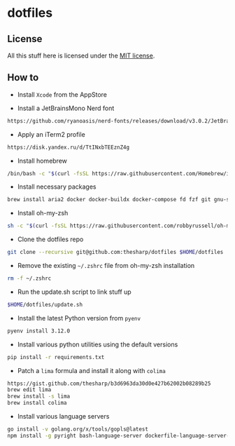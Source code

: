 # dotfiles

## License

All this stuff here is licensed under the [MIT license](LICENSE).

## How to

- Install `Xcode` from the AppStore

- Install a JetBrainsMono Nerd font
```bash
https://github.com/ryanoasis/nerd-fonts/releases/download/v3.0.2/JetBrainsMono.zip
```

- Apply an iTerm2 profile
```bash
https://disk.yandex.ru/d/TtINxbTEEznZ4g
```

- Install homebrew
```bash
/bin/bash -c "$(curl -fsSL https://raw.githubusercontent.com/Homebrew/install/HEAD/install.sh)"
```

- Install necessary packages
```bash
brew install aria2 docker docker-buildx docker-compose fd fzf git gnu-sed gnupg go helm-ls hub jq lua-language-server neovim node pip-completion pyenv pyenv-virtualenv pyenv-virtualenvwrapper ranger reattach-to-user-namespace rg shellcheck tmux tmuxinator wget xz yaml-language-server zsh zsh-completions zsh-fast-syntax-highlighting
```

- Install oh-my-zsh
```bash
sh -c "$(curl -fsSL https://raw.githubusercontent.com/robbyrussell/oh-my-zsh/master/tools/install.sh)"
```

- Clone the dotfiles repo
```bash
git clone --recursive git@github.com:thesharp/dotfiles $HOME/dotfiles
```

- Remove the existing `~/.zshrc` file from oh-my-zsh installation
```bash
rm -f ~/.zshrc
```

- Run the update.sh script to link stuff up
```bash
$HOME/dotfiles/update.sh
```

- Install the latest Python version from `pyenv`
```bash
pyenv install 3.12.0
```

- Install various python utilities using the default versions
```bash
pip install -r requirements.txt
```

- Patch a `lima` formula and install it along with `colima`
```bash
https://gist.github.com/thesharp/b3d6963da30d0e427b62002b08289b25
brew edit lima
brew install -s lima
brew install colima
```

- Install various language servers
```bash
go install -v golang.org/x/tools/gopls@latest
npm install -g pyright bash-language-server dockerfile-language-server-nodejs @ansible/ansible-language-server
```
